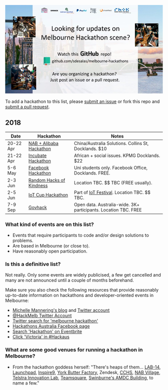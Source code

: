 ![Melbourne Hackathons](melbourne-hackathons.jpg)

To add a hackathon to this list, please [submit an issue](https://github.com/sdesalas/melbourne-hackathons/issues) or fork this repo and [submit a pull request](https://help.github.com/articles/creating-a-pull-request-from-a-fork/). 


## 2018 

| Date            | Hackathon                                                | Notes            |
| --------------- | -------------------------------------------------------- | --------------------- |
| 20-22 Apr | [NAB + Alibaba Hackathon](https://www.eventbrite.com.au/e/the-cross-border-hackathon-presented-by-nab-and-alibaba-tickets-44240740245?aff=es2) | China/Australia Solutions. Collins St, Docklands. $10 | 
| 21-22 Apr | [Incubate Hackathon](https://www.eventbrite.com.au/e/incubate-socialpreneurship-hackathon-tickets-43060961495) | African + social issues. KPMG Docklands. $22 | 
| 5-6 May | [Facebook Hackathon](https://www.facebook.com/events/432440330543435/) | Uni students only. Facebook Office, Docklands. FREE. |
| 2-3 Jun | [Random Hacks of Kindness](https://www.meetup.com/Random-Hacks-of-Kindness-Melbourne/events/247921309/?refund_policy=true&eventId=247921309&rv=ea1&_af=event&_af_eid=247921309&response=3&rv=ea1) | Location TBC. $$ TBC (FREE usually). | 
| 2-5 Jun | [IoT Cup Hackathon](http://www.iotcup.io/melbourne/) | Part of [IoT Festival](http://www.iotfestival.io). Location TBC. $$ TBC. | 
| 7-9 Sep | [Govhack](https://www.govhack.org/) | Open data. Australia-wide. 3K+ participants. Location TBC. FREE | 

### What kind of events are on this list?

- Events that require participants to code and/or design solutions to problems.
- Are based in Melbourne (or close to).
- Have reasonably open participation.

### Is this a definitive list?

Not really.  Only some events are widely publicised, a few get cancelled and many are not announced until a couple of months beforehand. 

Make sure you also check the following resources that provide reasonably up-to-date information on hackathons and developer-oriented events in Melbourne:

- [Michelle Mannering's blog](https://hackathonqueen.com/hackathons/) and [Twitter account](https://twitter.com/MishManners/)
- [@HackMelb Twitter Account](https://twitter.com/HackMelb)
- [Twitter search for 'melbourne hackathon'](https://twitter.com/search?q=melbourne%20hackathon&src=typd)
- [Hackathons Australia Facebook page](https://www.facebook.com/groups/hackathonsaustralia/)
- [Search 'Hackathon' on Eventbrite](https://www.eventbrite.com.au/d/australia--melbourne/hackathon/?mode=search)
- [Click 'Victoria' in #Hackaus](https://www.hackathonsaustralia.com/)

### What are some good venues for running a hackathon in Melbourne?

- From the hackathon goddess herself: "There's heaps of them... [LAB-14](http://www.carltonconnect.com.au/about/lab-14/), [Launchpad](http://www.launchpadcentre.com/), [Inspire9](http://inspire9.com/), [York Butter Factory](http://yorkbutterfactory.com/), Zendesk, [CCHS](http://www.hackmelbourne.org/), [NAB Village](http://www.nabvillage.com.au/), [Telstra Innovation Lab](http://exchange.telstra.com.au/2016/04/22/local-innovators-re-think-reality-at-it-hackathon/), [Teamsquare](https://teamsquare.co/), [Swinburne's AMDC Building](http://www.swinburne.edu.au/research/strengths-achievements/contact-us/), to name a few."
